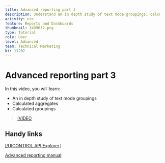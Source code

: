 ```yaml
---
title: Advanced reporting part 3
description: Understand an in depth study of text mode groupings, calculated aggregates, and calculated groupings.
activity: use
feature: Reports and Dashboards
thumbnail: 3409632.png
type: Tutorial
role: User
level: Advanced
team: Technical Marketing
kt: 11202
---
```

# Advanced reporting part 3

In this video, you will learn:

* An in depth study of text mode groupings
* Calculated aggregates
* Calculated groupings

>[!VIDEO](https://video.tv.adobe.com/v/3409635/?quality=12)

## Handy links

[[!UICONTROL API Explorer]](https://developer.adobe.com/workfront/api-explorer/)

[Advanced reporting manual](https://workfrontpartners.force.com/one/s/managed-content-guides/%20advanced-reporting-user-guide-MCMIQ3CEJWSBHUFO3ZDUHA5COGOM)
